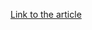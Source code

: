 [Link to the article](https://www.trendmicro.com/en_us/research/23/k/parasitesnatcher-how-malicious-chrome-extensions-target-brazil-.html)
